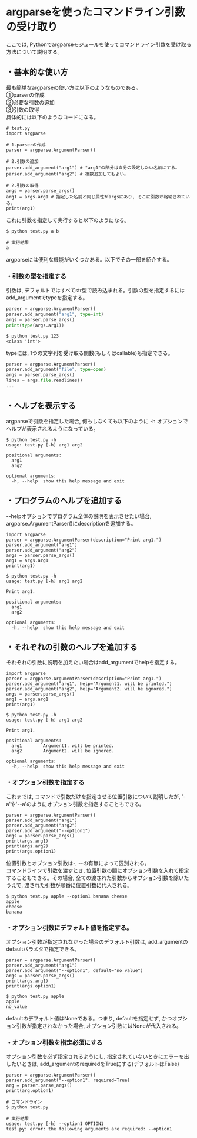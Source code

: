# argparseを使ったコマンドライン引数の受け取り
ここでは, Pythonでargparseモジュールを使ってコマンドライン引数を受け取る方法について説明する。  

## ・基本的な使い方  

最も簡単なargparseの使い方は以下のようなものである。  
①parserの作成  
②必要な引数の追加  
③引数の取得  
具体的には以下のようなコードになる。
```python: test.py
# test.py
import argparse

# 1.parserの作成
parser = argparse.ArgumentParser()

# 2.引数の追加
parser.add_argument("arg1") # "arg1"の部分は自分の設定したい名前にする。
parser.add_argument("arg2") # 複数追加してもよい。

# 2.引数の取得
args = parser.parse_args()
arg1 = args.arg1 # 指定した名前と同じ属性がargsにあり, そこに引数が格納されている。
print(arg1)
```
これに引数を指定して実行すると以下のようになる。
```
$ python test.py a b

# 実行結果
a

```

argparseには便利な機能がいくつかある。以下でその一部を紹介する。

### ・引数の型を指定する
 引数は, デフォルトではすべてstr型で読み込まれる。引数の型を指定するにはadd_argumentでtypeを指定する。
 ```python test.py
parser = argparse.ArgumentParser()
parser.add_argument("arg1", type=int) 
args = parser.parse_args() 
print(type(args.arg1))
```
```
$ python test.py 123
<class 'int'>
```
typeには, 1つの文字列を受け取る関数(もしくはcallable)も指定できる。
```test.py
parser = argparse.ArgumentParser()
parser.add_argument("file", type=open) 
args = parser.parse_args()
lines = args.file.readlines()
...
```

## ・ヘルプを表示する
argparseで引数を指定した場合, 何もしなくても以下のように -h オプションでヘルプが表示されるようになっている。
```
$ python test.py -h
usage: test.py [-h] arg1 arg2

positional arguments:
  arg1
  arg2

optional arguments:
  -h, --help  show this help message and exit
```

## ・プログラムのヘルプを追加する
--helpオプションでプログラム全体の説明を表示させたい場合, argparse.ArgumentParser()にdescriptionを追加する。
```python: test.py
import argparse
parser = argparse.ArgumentParser(description="Print arg1.")
parser.add_argument("arg1") 
parser.add_argument("arg2") 
args = parser.parse_args() 
arg1 = args.arg1 
print(arg1)
```
```
$ python test.py -h
usage: test.py [-h] arg1 arg2

Print arg1.

positional arguments:
  arg1
  arg2

optional arguments:
  -h, --help  show this help message and exit
```

## ・それぞれの引数のヘルプを追加する
 それぞれの引数に説明を加えたい場合はadd_argumentでhelpを指定する。
 ```python: test.py
import argparse
parser = argparse.ArgumentParser(description="Print arg1.")
parser.add_argument("arg1", help="Argument1. will be printed.") 
parser.add_argument("arg2", help="Argument2. will be ignored.") 
args = parser.parse_args() 
arg1 = args.arg1 
print(arg1)
```
```
$ python test.py -h
usage: test.py [-h] arg1 arg2

Print arg1.

positional arguments:
  arg1        Argument1. will be printed.
  arg2        Argument2. will be ignored.

optional arguments:
  -h, --help  show this help message and exit
```


### ・オプション引数を指定する
 これまでは, コマンドで引数だけを指定させる位置引数について説明したが, '-a'や'--a'のようにオプション引数を指定することもできる。
 ```python: test.py
parser = argparse.ArgumentParser()
parser.add_argument("arg1") 
parser.add_argument("arg2")
parser.add_argument("--option1") 
args = parser.parse_args() 
print(args.arg1)
print(args.arg2)
print(args.option1)
 ```
位置引数とオプション引数は-, --の有無によって区別される。  
コマンドラインで引数を渡すとき, 位置引数の間にオプション引数を入れて指定することもできる。その場合, 全ての渡された引数からオプション引数を除いたうえで, 渡された引数が順番に位置引数に代入される。
```
$ python test.py apple --option1 banana cheese
apple
cheese
banana
```

### ・オプション引数にデフォルト値を指定する。
 オプション引数が指定されなかった場合のデフォルト引数は, add_argumentのdefaultパラメタで指定できる。
```python: test.py
parser = argparse.ArgumentParser()
parser.add_argument("arg1") 
parser.add_argument("--option1", default="no_value")
args = parser.parse_args() 
print(args.arg1)
print(args.option1)
 ```
 ```
$ python test.py apple
apple
no_value
 ```
defaultのデフォルト値はNoneである。つまり, defaultを指定せず, かつオプション引数が指定されなかった場合, オプション引数にはNoneが代入される。

### ・オプション引数を指定必須にする
オプション引数を必ず指定されるようにし, 指定されていないときにエラーを出したいときは, add_argumentのrequiredをTrueにする(デフォルトはFalse)
```python: test.py
parser = argparse.ArgumentParser()
parser.add_argument("--option1", required=True)
arg = parser.parse_args()
print(arg.option1)
```
```
# コマンドライン
$ python test.py

# 実行結果
usage: test.py [-h] --option1 OPTION1
test.py: error: the following arguments are required: --option1
```